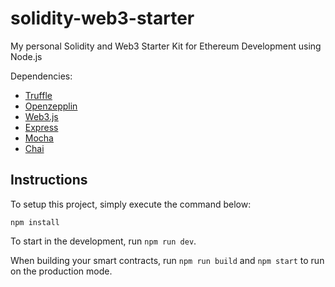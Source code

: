 # solidity-web3-starter

My personal Solidity and Web3 Starter Kit for Ethereum Development using Node.js

Dependencies:

- [Truffle](https://trufflesuite.com/)
- [Openzepplin](https://docs.openzeppelin.com/contracts/4.x/)
- [Web3.js](https://web3js.readthedocs.io)
- [Express](https://expressjs.com/)
- [Mocha](https://mochajs.org/)
- [Chai](https://www.chaijs.com/)

Instructions
-

To setup this project, simply execute the command below:

    npm install

To start in the development, run `npm run dev`.

When building your smart contracts, run `npm run build` and `npm start` to run on the production mode.
